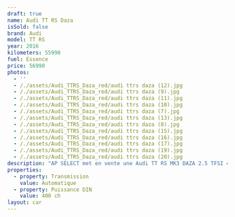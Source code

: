 ```yaml
---
draft: true
name: Audi TT RS Daza
isSold: false
brand: Audi
model: TT RS
year: 2016
kilometers: 55990
fuel: Essence
price: 56990
photos:
  - ''
  - /./assets/Audi_TTRS_Daza_red/audi ttrs daza (12).jpg
  - /./assets/Audi_TTRS_Daza_red/audi ttrs daza (9).jpg
  - /./assets/Audi_TTRS_Daza_red/audi ttrs daza (11).jpg
  - /./assets/Audi_TTRS_Daza_red/audi ttrs daza (10).jpg
  - /./assets/Audi_TTRS_Daza_red/audi ttrs daza (7).jpg
  - /./assets/Audi_TTRS_Daza_red/audi ttrs daza (13).jpg
  - /./assets/Audi_TTRS_Daza_red/audi ttrs daza (8).jpg
  - /./assets/Audi_TTRS_Daza_red/audi ttrs daza (15).jpg
  - /./assets/Audi_TTRS_Daza_red/audi ttrs daza (16).jpg
  - /./assets/Audi_TTRS_Daza_red/audi ttrs daza (17).jpg
  - /./assets/Audi_TTRS_Daza_red/audi ttrs daza (19).jpg
  - /./assets/Audi_TTRS_Daza_red/audi ttrs daza (20).jpg
description: "AP SELECT met en vente une Audi TT RS MK3 DAZA 2.5 TFSI 400ch S-Tronic.\nModèle du 10/2016 avec 55900km.\n\nCouleur rouge catalunya Metallic, Intérieur Cuir avec pack intérieur Design RS rouge.\n\nCarte grise française \U0001F1EB\U0001F1F7 sans malus.\n\nVendu avec une garantie 6 mois complète.\n\nLe véhicule est en parfait état avec historique complet Audi.\n\nGrand service effectué à 50000km en 2023 avec Vidange moteur, S-Tronic et Haldex.\n\nService 2024 fait à 52000km chez Audi Lyon avec contrôle et validation du freinage céramic\n\nLes pneus sont récents, aucun frais a prévoir.\n\nÉquipements et options :\n- Boîte S Tronic\n- Pack extérieur Carbon avec rétroviseurs et cache moteur\n- Virtual cockpit\n- Châssis sport RS\n- Échappement sport RS à clapets\n- Suspensions Magnetic Ride\n- Pack speed limite 280km/h\n- Jantes 20 RS bi colore\n- Système freinage ceramic\n- Pack extérieur RS black Line\n- Pack cuir étendu\n- Système son Bang & Olufsen\n- Sièges cuir RS\n- Intérieur RS Design rouge\n- Pack Carbon intérieur\n- Volant méplat RS\n- Sièges électriques et chauffants\n- KEYLESS ouverture / fermeture sans clés\n- Homelink\n- Caméra de recul\n- GPS 3D Europe MMI\n- Régulateur de vitesse\n- Audi active lane assist\n- Phares avant Matrix Led\n- Feux arrière OLED\n- Parc distance contrôle PDC\n- Vitrage arrière surteinté\n- Connexion Ipod et USB\n- Affichage multifonctions plus\n- Climatisation bi zone\n- Éclairage et essuie-glaces automatique\n- Rétroviseurs rabattable électriquement et chauffants\n- Rétroviseurs int / ext Electrochrome\n- Bluetooth\n- Éclairage d’ambiance\n\n\nDisponible et visible sur RDV pour acheteur sérieux.\n\nPossibilité d'une garantie 3, 6 ou 12 mois en supplément.\n\nRéalisation des démarches d'immatriculation.\n\nAP SELECT c'est des solutions de courtage et conciergerie sur mesure pour profiter librement de sa passion et de son patrimoine.\n\nPrenez le volant, AP SELECT s'occupe du reste."
properties:
  - property: Transmission
    value: Automatique
  - property: Puissance DIN
    value: 400 ch
layout: car
---
```


